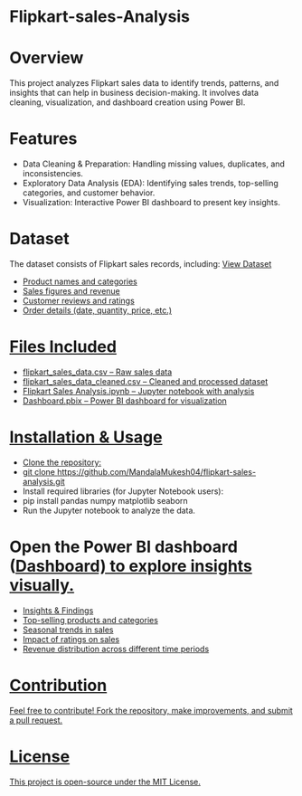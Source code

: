 # Flipkart-sales-Analysis

# Overview
This project analyzes Flipkart sales data to identify trends, patterns, and insights that can help in business decision-making. It involves data cleaning, visualization, and dashboard creation using Power BI.

# Features
- Data Cleaning & Preparation: Handling missing values, duplicates, and inconsistencies.
- Exploratory Data Analysis (EDA): Identifying sales trends, top-selling categories, and customer behavior.
- Visualization: Interactive Power BI dashboard to present key insights.

# Dataset
The dataset consists of Flipkart sales records, including: <a href = "https://github.com/MandalaMukesh04/Flipkart-sales-Analysis/tree/main/Dataset">View Dataset

- Product names and categories
- Sales figures and revenue
- Customer reviews and ratings
- Order details (date, quantity, price, etc.)

# Files Included
- flipkart_sales_data.csv – Raw sales data
- flipkart_sales_data_cleaned.csv – Cleaned and processed dataset
- Flipkart Sales Analysis.ipynb – Jupyter notebook with analysis
- Dashboard.pbix – Power BI dashboard for visualization

# Installation & Usage
- Clone the repository:
- git clone https://github.com/MandalaMukesh04/flipkart-sales-analysis.git  
- Install required libraries (for Jupyter Notebook users):
- pip install pandas numpy matplotlib seaborn
- Run the Jupyter notebook to analyze the data.
 
# Open the Power BI dashboard (<a href = "https://github.com/MandalaMukesh04/Flipkart-sales-Analysis/blob/main/Dashboard.pbix">Dashboard) to explore insights visually.
- Insights & Findings
- Top-selling products and categories
- Seasonal trends in sales
- Impact of ratings on sales
- Revenue distribution across different time periods

# Contribution
Feel free to contribute! Fork the repository, make improvements, and submit a pull request.

# License
This project is open-source under the MIT License.

